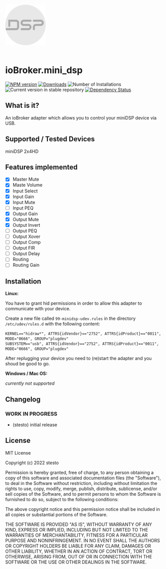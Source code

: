 <img src="admin/mini_dsp.svg" style="width: 128px; height: 128px; margin-bottom: 20px"/>

# ioBroker.mini_dsp

[![NPM version](https://img.shields.io/npm/v/iobroker.mini_dsp.svg)](https://www.npmjs.com/package/iobroker.mini_dsp)
[![Downloads](https://img.shields.io/npm/dm/iobroker.mini_dsp.svg)](https://www.npmjs.com/package/iobroker.mini_dsp)
![Number of Installations](https://iobroker.live/badges/mini_dsp-installed.svg)
![Current version in stable repository](https://iobroker.live/badges/mini_dsp-stable.svg)
[![Dependency Status](https://img.shields.io/david/stesto/iobroker.mini_dsp.svg)](https://david-dm.org/stesto/iobroker.mini_dsp)

## What is it?

An ioBroker adapter which allows you to control your miniDSP device via USB.

## Supported / Tested Devices

miniDSP 2x4HD

## Features implemented

-   [x] Master Mute
-   [x] Maste Volume
-   [x] Input Select
-   [x] Input Gain
-   [x] Input Mute
-   [ ] Input PEQ
-   [x] Output Gain
-   [x] Output Mute
-   [x] Output Invert
-   [ ] Output PEQ
-   [ ] Output Xover
-   [ ] Output Comp
-   [ ] Output FIR
-   [ ] Output Delay
-   [ ] Routing
-   [ ] Routing Gain

## Installation

**Linux:**

You have to grant hid permissions in order to allow this adapter to communicate with your device.

Create a new file called `99-minidsp-udev.rules` in the directory `/etc/udev/rules.d` with the following content:

```
KERNEL=="hidraw*", ATTRS{idVendor}=="2752", ATTRS{idProduct}=="0011", MODE="0666", GROUP="plugdev"
SUBSYSTEM=="usb", ATTRS{idVendor}=="2752", ATTRS{idProduct}=="0011", MODE="0666", GROUP="plugdev"
```

After replugging your device you need to (re)start the adapter and you shoud be good to go.

**Windows / Mac OS:**

_currently not supported_

## Changelog

<!--
    Placeholder for the next version (at the beginning of the line):
    ### **WORK IN PROGRESS**
-->

### **WORK IN PROGRESS**

-   (stesto) initial release

## License

MIT License

Copyright (c) 2022 stesto

Permission is hereby granted, free of charge, to any person obtaining a copy
of this software and associated documentation files (the "Software"), to deal
in the Software without restriction, including without limitation the rights
to use, copy, modify, merge, publish, distribute, sublicense, and/or sell
copies of the Software, and to permit persons to whom the Software is
furnished to do so, subject to the following conditions:

The above copyright notice and this permission notice shall be included in all
copies or substantial portions of the Software.

THE SOFTWARE IS PROVIDED "AS IS", WITHOUT WARRANTY OF ANY KIND, EXPRESS OR
IMPLIED, INCLUDING BUT NOT LIMITED TO THE WARRANTIES OF MERCHANTABILITY,
FITNESS FOR A PARTICULAR PURPOSE AND NONINFRINGEMENT. IN NO EVENT SHALL THE
AUTHORS OR COPYRIGHT HOLDERS BE LIABLE FOR ANY CLAIM, DAMAGES OR OTHER
LIABILITY, WHETHER IN AN ACTION OF CONTRACT, TORT OR OTHERWISE, ARISING FROM,
OUT OF OR IN CONNECTION WITH THE SOFTWARE OR THE USE OR OTHER DEALINGS IN THE
SOFTWARE.
